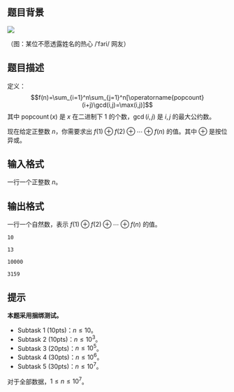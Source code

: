 ## 题目背景
![](https://cdn.luogu.com.cn/upload/image_hosting/q0ae6v6a.png)

（图：某位不愿透露姓名的热心 /ˈfɜri/ 网友）

## 题目描述
定义：
$$f(n)=\sum_{i=1}^n\sum_{j=1}^n[\operatorname{popcount}(i+j)\gcd(i,j)=\max(i,j)]$$
其中 $\operatorname{popcount}(x)$ 是 $x$ 在二进制下 $1$ 的个数，$\gcd(i,j)$ 是 $i,j$ 的最大公约数。

现在给定正整数 $n$，你需要求出 $f(1)\oplus f(2)\oplus\cdots\oplus f(n)$ 的值。其中 $\oplus$ 是按位异或。

## 输入格式
一行一个正整数 $n$。

## 输出格式
一行一个自然数，表示 $f(1)\oplus f(2)\oplus\cdots\oplus f(n)$ 的值。

```input1
10
```

```output1
13
```

```input2
10000
```

```output2
3159
```

## 提示
**本题采用捆绑测试。**

- Subtask 1 (10pts)：$n\le 10$。
- Subtask 2 (10pts)：$n\le 10^3$。
- Subtask 3 (20pts)：$n\le 10^5$。
- Subtask 4 (30pts)：$n\le 10^6$。
- Subtask 5 (30pts)：$n\le 10^7$。

对于全部数据，$1\le n\le 10^7$。

